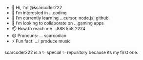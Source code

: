 - 👋 Hi, I’m @scarcoder222
- 👀 I’m interested in ...coding
- 🌱 I’m currently learning ...cursor, node.js, github.
- 💞️ I’m looking to collaborate on ...gaming apps
- 📫 How to reach me ...888 558 2224
- 😄 Pronouns: ... scarcodian
- ⚡ Fun fact: ...i produce music

scarcoder222 is a ✨ special ✨ repository because its my first one.
